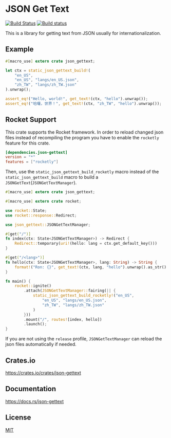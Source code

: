 JSON Get Text
====================

[![Build Status](https://travis-ci.org/magiclen/json-gettext.svg?branch=master)](https://travis-ci.org/magiclen/json-gettext)
[![Build status](https://ci.appveyor.com/api/projects/status/s62mpv7x0y54wycy/branch/master?svg=true)](https://ci.appveyor.com/project/magiclen/json-gettext/branch/master)

This is a library for getting text from JSON usually for internationalization.

## Example

```rust
#[macro_use] extern crate json_gettext;

let ctx = static_json_gettext_build!(
    "en_US",
    "en_US", "langs/en_US.json",
    "zh_TW", "langs/zh_TW.json"
).unwrap();

assert_eq!("Hello, world!", get_text!(ctx, "hello").unwrap());
assert_eq!("哈囉，世界！", get_text!(ctx, "zh_TW", "hello").unwrap());
```

## Rocket Support

This crate supports the Rocket framework. In order to reload changed json files instead of recompiling the program you have to enable the `rocketly` feature for this crate.

```toml
[dependencies.json-gettext]
version = "*"
features = ["rocketly"]
```

Then, use the `static_json_gettext_build_rocketly` macro instead of the `static_json_gettext_build` macro to build a `JSONGetText`(`JSONGetTextManager`).

```rust
#[macro_use] extern crate json_gettext;

#[macro_use] extern crate rocket;

use rocket::State;
use rocket::response::Redirect;

use json_gettext::JSONGetTextManager;

#[get("/")]
fn index(ctx: State<JSONGetTextManager>) -> Redirect {
    Redirect::temporary(uri!(hello: lang = ctx.get_default_key()))
}

#[get("/<lang>")]
fn hello(ctx: State<JSONGetTextManager>, lang: String) -> String {
    format!("Ron: {}", get_text!(ctx, lang, "hello").unwrap().as_str().unwrap())
}

fn main() {
    rocket::ignite()
        .attach(JSONGetTextManager::fairing(|| {
            static_json_gettext_build_rocketly!("en_US",
                "en_US", "langs/en_US.json",
                "zh_TW", "langs/zh_TW.json"
            )
        }))
        .mount("/", routes![index, hello])
        .launch();
}
```

If you are not using the `release` profile, `JSONGetTextManager` can reload the json files automatically if needed.

## Crates.io

https://crates.io/crates/json-gettext

## Documentation

https://docs.rs/json-gettext

## License

[MIT](LICENSE)
